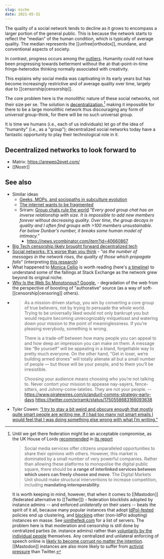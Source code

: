 ```yaml
---
slug: niche
date: 2021-05-31
---
```


The quality of a social network tends to decline as it grows to encompass a larger portion of the general public. This is because the network starts to reflect the "median" of the human condition, which is typically of average quality. The median represents the [[unfree|orthodox]], mundane, and conventional aspects of society.

In contrast, progress occurs among the [outliers](https://www.youtube.com/watch?v=dGDbpg1nG8Y). Humanity could not have been progressing towards betterment without the at-that-point-in-time fringe-heterodox thinking normally associated with creativity.

This explains why social media was captivating in its early years but has become increasingly restrictive and of average quality over time, largely due to [[censorship|censorship]].

The core problem here is the _monolithic_ nature of these social networks, not their size per se. The solution is [decentralization][vitalik],[^uk] making it impossible for there to be a large monolithic network thus discouraging any form of _universal_ group-think, for there will be no such universal group.

It is time we humans (i.e., each of us individuals) let go of the idea of "humanity" (i.e., as a "group"); decentralized social networks today have a fantastic opportunity to play their technological role in it.

## Decentralized networks to look forward to

- Matrix: https://arewep2pyet.com/
- [[Nostr]]

## See also

- Similar ideas
    - [Geeks, MOPs, and sociopaths in subculture evolution](https://meaningness.com/geeks-mops-sociopaths)
    - [The internet wants to be fragmented](https://noahpinion.substack.com/p/the-internet-wants-to-be-fragmented)
    - Sriram: [Group chats rule the world](https://sriramk.com/group-chats-rule-the-world) *"Every good group chat has an inverse relationship with size. It is impossible to add new members forever without decreasing quality. Over time, the group decays in quality and I often find groups with >100 members unsustainable. Far below Dunbar’s number, it breaks some human model of intimacy."*
        - https://news.ycombinator.com/item?id=40660867
- [Big Tech censorship likely brought forward decentralized tech](https://reclaimthenet.org/big-tech-censorship-likely-brought-forward-decentralized-tech/)
- [Social networks: It's worse than you think](https://meta.ath0.com/2020/12/social-notwork/) - *"as the number of messages in the network rises, the quality of those which propagate falls"* (interpreting [this research](https://www.scientificamerican.com/article/information-overload-helps-fake-news-spread-and-social-media-knows-it/))
- What happened to [Monica Cellio](https://www.cellio.org/stack) is worth reading (here's [a timeline](https://meta.stackexchange.com/a/334417/135122)) to understand some of the fallings at Stack Exchange as the network grew beyond its original niche.
- [Why Is the Web So Monotonous? Google.](https://reasonablypolymorphic.com/blog/monotonous-web/index.html) - degradation of the web from the perspective of boosting of "authorative" source (as a way of soft-[[censorship|censoring]] others).
- > As a mission-driven startup, you win by converting a core group of true believers, not by trying to persuade the whole world. Trying to be universally liked would not only bankrupt you but would require becoming unrecognizably milquetoast and watering down your mission to the point of meaninglessness. If you’re pleasing everybody, something is wrong.
  > 
  > There is a trade-off between how many people you can appeal to and how deep an impression you can make on them. A message like “Be yourself” will be appealing in a bland, forgettable way to pretty much everyone. On the other hand, “Get in loser, we’re building armed drones” will totally alienate all but a small number of people — but those will be your people, and to them you’ll be irresistible.
  > 
  > Choosing your audience means choosing who you’re not talking to. Never contort your mission to appease nay-sayers, fence-sitters, and Johnny-come-latelies. They are not your people.
  -- https://www.piratewires.com/p/anduril-comms-strategy-early-days https://twitter.com/sriramk/status/1750558683166093638
- Tyler Cowen: [“I try to stay a bit weird and obscure enough that mostly quite smart people are writing me. If I had too many not smart emails I would feel that I was doing something else wrong with what I’m writing.”](https://www.tonykulesa.com/p/tyler-cowen-is-the-best-curator-of)



[vitalik]: https://decrypt.co/53890/parler-vitalik-buterin-ethereum

[^uk]: Until we get there federation might be an acceptable compromise, as the UK House of Lords [recommended](https://reclaimthenet.org/uk-house-of-lords-blasts-big-tech-as-monopolizers-of-the-public-square-in-new-report/) in [its report](https://publications.parliament.uk/pa/ld5802/ldselect/ldcomuni/54/5408.htm#_idTextAnchor118)
    > Social media services offer citizens unparalleled opportunities to share their opinions with others. However, this market is dominated by a small number of very powerful companies. Rather than allowing these platforms to monopolise the digital public square, there should be **a range of interlinked services between which users can freely choose and move**. The Digital Markets Unit should make structural interventions to increase competition, including **mandating interoperability**.

    It is worth keeping in mind, however, that when it comes to [[Mastodon]] (federated alternative to [[Twitter]]) - federation blocklists adopted by instance admins -- and enforced *unilaterally* on their users -- beats the spirit of it all, because many popular instances that adopt [IdPol-fested](https://archive.is/gqzcn) policies end up clustering, and [blocking](https://archive.is/eoNcR) other (non-IdPol adopting) instances en masse. See [jointhefedi.com](https://jointhefedi.com/) for a list of servers. The problem here is that moderation and censorship is still done by centralized parties (ie. instance admins) rather than [voluntarily by the individual people](https://matrix.org/blog/2020/10/19/combating-abuse-in-matrix-without-backdoors) themselves. Any centralized and unilateral enforcing of speech online is [likely to become corrupt no matter the intention](https://reclaimthenet.org/former-aclu-head-ira-glasser-explains-why-you-cant-ban-hate-speech/). [[Mastodon]] instances are also more likely to suffer from [activist pressure](https://news.ycombinator.com/item?id=34748195) than Twitter.

[^mod]: More on moderation [here](https://forum.cardano.org/t/censorship-on-social-media-how-blockchain-could-be-the-new-norm-for-unfiltered-communications/41855),
    >  Online communities that are totally unmoderated can often turn into places that the majority of web users will not want to visit, and it is not always possible to have a totally free online platform without some users feeling marginalized or targeted.
    >
    > This prompts some incredibly difficult ethical questions. Some could argue that should content on a particular social media site become offensive or derogatory to an individual or group of people, they of course have the option not to participate or create their own inclusive online community.
    >
    > Others would lobby for the removal of more problematic online communities and censorship of controversial individuals completely, arguing that they pose a risk of causing harm, and looking to platform owners to remove associated accounts and content on users’ behalf—in other words, to engage in active censorship. This can in turn lead to over-zealous moderation within online communities.
    >
    > Through [[Blockchain|blockchain]], there could be a better solution—a distributed and community-led moderation process which relies not on censorship from a centralized custodian wielding absolute power, but careful moderation via a democratic process empowered by each and every user through decentralized technology. In this way, the entire social media ecosystem could decide the direction of their community and empower good actors to participate.
    > 
    > In theory, such decentralized social media platforms could place power back into the hands of the users, by allowing them to set the direction and rules of their own online communities, and decide what kind of content they publish and read according to community-chosen preferences, rather than that approved by centralized authorities.
